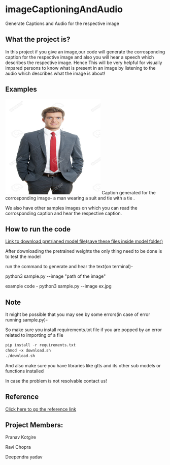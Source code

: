 # imageCaptioningAndAudio
Generate Captions and Audio for the respective image

## What the project is?

In this project if you give an image,our code will generate the corrosponding caption for the respective image and also you will hear a speech which describes the respective image.
Hence This will be very helpful for visually impared persons to know what is present in an image by listening to the audio which describes what the image is about!

## Examples

<img src="https://github.com/pranav-msc/imageCaptioningAndAudio/blob/main/ex.jpg" width="300" height="300"> 
Caption generated for the corrosponding image-
a man wearing a suit and tie with a tie .


We also have other samples images on which you can read the corrosponding caption and hear the respective caption.


## How to run the code

[Link to download pretrianed model file(save these files inside model folder)](https://www.dropbox.com/s/ne0ixz5d58ccbbz/pretrained_model.zip?dl=0)


After downloading the pretrained weights the only thing need to be done is to test the model

run the command to generate and hear the text(on terminal)-

python3 sample.py --image "path of the image"


example code   -   python3 sample.py --image ex.jpg

## Note

It might be possible that you may see by some errors(in case of error running sample.py)-

So make sure you install requirements.txt file if you are popped by an error related to importing of a file


```python
pip install -r requirements.txt
chmod +x download.sh
./download.sh
```

And also make sure you have libraries like gtts and its other sub models or functions installed



In case the problem is not resolvable contact us!


## Reference


[Click here to go the reference link](https://github.com/yunjey/pytorch-tutorial/tree/master/tutorials/03-advanced/image_captioning)


## Project Members:


Pranav Kotgire


Ravi Chopra


Deependra yadav

